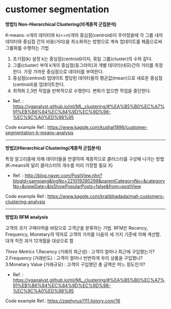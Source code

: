 customer segmentation
=====================
**방법1) Non-Hierarchical Clustering(비계층적 군집분석)**

K-means: n개의 데이터와 k(<=n)개의 중심점(centroid)이 주어졌을때 각 그룹 내의 데이터와 중심점 간의 비용(거리)을 최소화하는 방향으로 계속 업데이트를 해줌으로써 그룹화를 수행하는 기법

1. 초기점(k) 설정
k는 중심점(centroid)이자, 묶일 그룹(cluster)의 수와 같다.
2. 그룹(cluster) 부여
k개의 중심점(동그라미)과 개별 데이터(네모)간의 거리를 측정한다.
가장 가까운 중심점으로 데이터를 부여한다.
3. 중심점(centroid) 업데이트
할당된 데이터들의 평균값(mean)으로 새로운 중심점(centroid)을 업데이트한다.
4. 최적화
2,3번 작업을 반복적으로 수행한다. 변화가 없으면 작업을 중단한다.
 - Ref. : https://yganalyst.github.io/ml/ML_clustering/#%EA%B5%B0%EC%A7%91%EB%B6%84%EC%84%9D%EC%9D%98-%EC%9C%A0%ED%98%95 
 
 Code example Ref.: https://www.kaggle.com/kushal1996/customer-segmentation-k-means-analysis


----------


**방법2)Hierarchical Clustering(계층적 군집분석)** 

특정 알고리즘에 의해 데이터들을 연결하여 계층적으로 클러스터를 구성해 나가는 방법(K-means와 달리 클러스터의 개수를 미리 가정할 필요 X)

- Ref. : http://blog.naver.com/PostView.nhn?blogId=samsjang&logNo=221019280298&parentCategoryNo=&categoryNo=&viewDate=&isShowPopularPosts=false&from=postView

Code example Ref.: https://www.kaggle.com/kratibhadada/mall-customers-clustering-analysis

----------

**방법3) RFM analysis**

고객의 과거 구매이력을 바탕으로 고객군을 분류하는 기법. RFM은 Recency, Frequency, Monetary의 약자로 고객의 가치를 다음의 세 가지 기준에 의해 계산함. 대개 직전 과거 12개월을 대상으로 함

 *Three Metrics*
 1.Recency (거래의 최근성) : 고객이 얼마나 최근에 구입했는가?
 2.Frequency (거래빈도) : 고객이 얼마나 빈번하게 우리 상품을 구입했나?
 3.Monetary Value (거래규모) : 고객이 구입했던 총 금액은 어느 정도인가?

 - Ref. : https://yganalyst.github.io/ml/ML_clustering/#%EA%B5%B0%EC%A7%91%EB%B6%84%EC%84%9D%EC%9D%98-%EC%9C%A0%ED%98%95 
 
Code example Ref.: https://zephyrus1111.tistory.com/16
